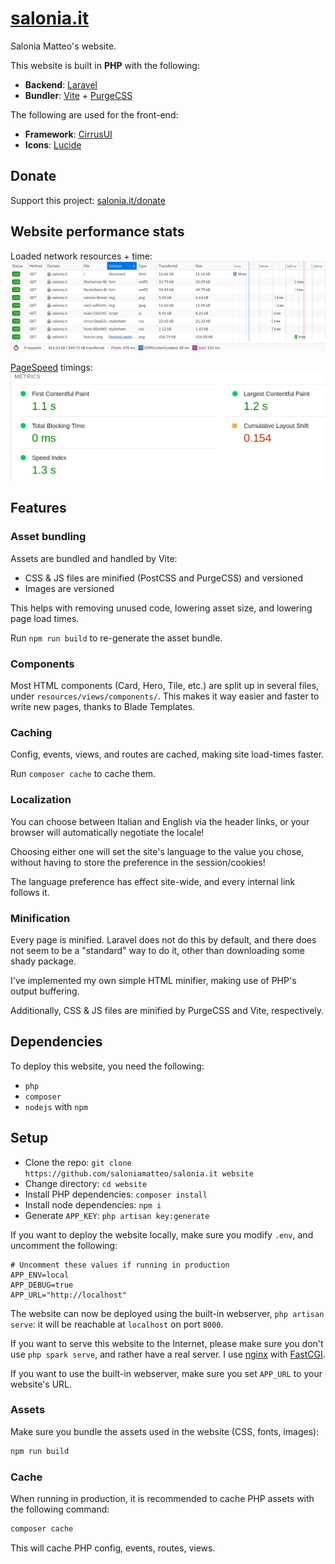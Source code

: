 # [salonia.it](https://salonia.it)
Salonia Matteo's website.

This website is built in **PHP** with the following:
- **Backend**: [Laravel](https://laravel.com)
- **Bundler**: [Vite](https://vite.dev) + [PurgeCSS](https://purgecss.com)

The following are used for the front-end:
- **Framework**: [CirrusUI](https://cirrus-ui.com)
- **Icons**: [Lucide](https://lucide.dev)

## Donate
Support this project: [salonia.it/donate](https://salonia.it/donate)

## Website performance stats
Loaded network resources + time:
![network](Pictures/network.png)

[PageSpeed](https://pagespeed.web.dev) timings:
![pagespeed](Pictures/pagespeed.png)

## Features
### Asset bundling
Assets are bundled and handled by Vite:
- CSS & JS files are minified (PostCSS and PurgeCSS) and versioned
- Images are versioned

This helps with removing unused code, lowering asset size, and lowering page load times.

Run `npm run build` to re-generate the asset bundle.

### Components
Most HTML components (Card, Hero, Tile, etc.) are split up in several files, under `resources/views/components/`.
This makes it way easier and faster to write new pages, thanks to Blade Templates.

### Caching
Config, events, views, and routes are cached, making site load-times faster.

Run `composer cache` to cache them.

### Localization
You can choose between Italian and English via the header links,
or your browser will automatically negotiate the locale!

Choosing either one will set the site's language to the value you chose,
without having to store the preference in the session/cookies!

The language preference has effect site-wide, and every internal link follows it.

### Minification
Every page is minified. Laravel does not do this by default, and there does not
seem to be a "standard" way to do it, other than downloading some shady package.

I've implemented my own simple HTML minifier, making use of PHP's output buffering.

Additionally, CSS & JS files are minified by PurgeCSS and Vite, respectively.

## Dependencies
To deploy this website, you need the following:
- `php`
- `composer`
- `nodejs` with `npm`

## Setup
- Clone the repo: `git clone https://github.com/saloniamatteo/salonia.it website`
- Change directory: `cd website`
- Install PHP dependencies: `composer install`
- Install node dependencies: `npm i`
- Generate `APP_KEY`: `php artisan key:generate`

If you want to deploy the website locally, make sure you modify `.env`,
and uncomment the following:

```env
# Uncomment these values if running in production
APP_ENV=local
APP_DEBUG=true
APP_URL="http://localhost"
```

The website can now be deployed using the built-in webserver, `php artisan serve`:
it will be reachable at `localhost` on port `8000`.

If you want to serve this website to the Internet, please make sure you don't use
`php spark serve`, and rather have a real server.
I use [nginx](https://nginx.org) with [FastCGI](https://nginx.org/en/docs/http/ngx_http_fastcgi_module.html).

If you want to use the built-in webserver, make sure you set `APP_URL` to your website's URL.

### Assets
Make sure you bundle the assets used in the website (CSS, fonts, images):

```sh
npm run build
```

### Cache
When running in production, it is recommended to cache PHP assets with the following command:

```sh
composer cache
```

This will cache PHP config, events, routes, views.
